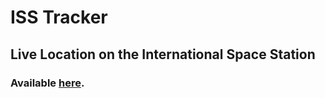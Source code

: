 # ISS Tracker

## Live Location on the International Space Station


### Available [here](https://hu3wu48p42.execute-api.us-west-2.amazonaws.com/dev).


